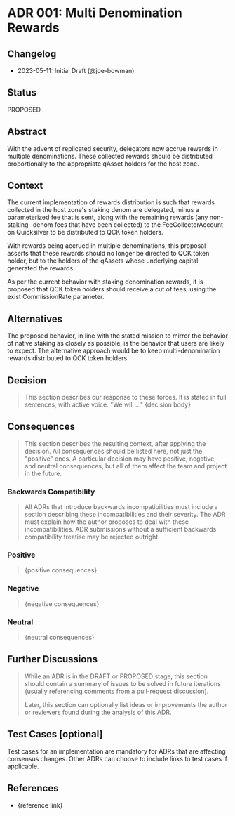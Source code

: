 # ADR 001: Multi Denomination Rewards

## Changelog

- 2023-05-11: Initial Draft (@joe-bowman)

## Status

PROPOSED

## Abstract

With the advent of replicated security, delegators now accrue rewards in multiple
denominations. These collected rewards should be distributed proportionally to the
appropriate qAsset holders for the host zone.

## Context

The current implementation of rewards distribution is such that
rewards collected in the host zone's staking denom are delegated, minus a
parameterized fee that is sent, along with the remaining rewards (any non-staking-
denom fees that have been collected) to the FeeCollectorAccount on Quicksilver to
be distributed to QCK token holders.

With rewards being accrued in multiple denominations, this proposal asserts that
these rewards should no longer be directed to QCK token holder, but to the holders
of the qAssets whose underlying capital generated the rewards.

As per the current behavior with staking denomination rewards, it is proposed that
QCK token holders should receive a cut of fees, using the exist CommissionRate
parameter.

## Alternatives

The proposed behavior, in line with the stated mission to mirror the behavior of
native staking as closely as possible, is the behavior that users are likely to
expect. The alternative approach would be to keep multi-denomination rewards distributed
to QCK token holders.

## Decision

> This section describes our response to these forces. It is stated in full
> sentences, with active voice. "We will ..."
> {decision body}

## Consequences

> This section describes the resulting context, after applying the decision. All
> consequences should be listed here, not just the "positive" ones. A particular
> decision may have positive, negative, and neutral consequences, but all of them
> affect the team and project in the future.

### Backwards Compatibility

> All ADRs that introduce backwards incompatibilities must include a section
> describing these incompatibilities and their severity. The ADR must explain
> how the author proposes to deal with these incompatibilities. ADR submissions
> without a sufficient backwards compatibility treatise may be rejected outright.

### Positive

> {positive consequences}

### Negative

> {negative consequences}

### Neutral

> {neutral consequences}

## Further Discussions

> While an ADR is in the DRAFT or PROPOSED stage, this section should contain a
> summary of issues to be solved in future iterations (usually referencing comments
> from a pull-request discussion).
>
> Later, this section can optionally list ideas or improvements the author or
> reviewers found during the analysis of this ADR.

## Test Cases [optional]

Test cases for an implementation are mandatory for ADRs that are affecting consensus
changes. Other ADRs can choose to include links to test cases if applicable.

## References

- {reference link}
